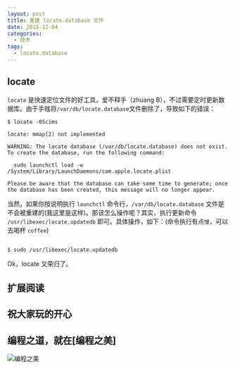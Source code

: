 ```yaml
---
layout: post
title: 重建 locate.database 文件
date: 2015-12-04
categories:
  - 技术
tags:
  - locate.database
---
```

## locate

`locate` 是快速定位文件的好工具，爱不释手（zhuang B），不过需要定时更新数据库。由于手贱将`/var/db/locate.database`文件删除了，导致如下的错误：

```shell
$ locate -0Scims

locate: mmap(2) not implemented

WARNING: The locate database (/var/db/locate.database) does not exist.
To create the database, run the following command:

  sudo launchctl load -w /System/Library/LaunchDaemons/com.apple.locate.plist

Please be aware that the database can take some time to generate; once
the database has been created, this message will no longer appear.

```

当然，如果你按说明执行 `launchctl` 命令行，`/var/db/locate.database` 文件是不会被重建的(我这里是这样)。那该怎么操作呢？其实，执行更新命令 `/usr/libexec/locate.updatedb` 即可。具体操作，如下：(命令执行有点`慢`，可以去喝杯 `coffee`)

```shell

$ sudo /usr/libexec/locate.updatedb

```

Ok，locate 又荣归了。


## 扩展阅读


## 祝大家玩的开心

## 编程之道，就在[编程之美]

![编程之美](/img/weixin_qr.jpg)


